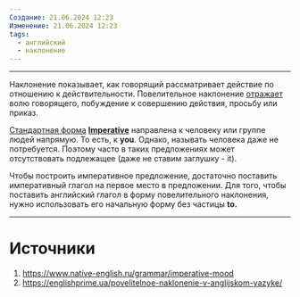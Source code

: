 ```yaml
---
Создание: 21.06.2024 12:23
Изменение: 21.06.2024 12:23
tags:
  - английский
  - наклонение
---
```

***

Наклонение показывает, как говорящий рассматривает действие по отношению к действительности. Повелительное наклонение [отражает](https://www.native-english.ru/grammar/imperative-mood) волю говорящего, побуждение к совершению действия, просьбу или приказ.

[Стандартная форма](https://englishprime.ua/povelitelnoe-naklonenie-v-anglijskom-yazyke/) [**Imperative**](https://englishprime.ua/povelitelnoe-naklonenie-v-anglijskom-yazyke/) направлена к человеку или группе людей напрямую. То есть, к **you**. Однако, называть человека даже не потребуется. Поэтому часто в таких предложениях может отсутствовать подлежащее (даже не ставим заглушку - it).

Чтобы построить императивное предложение, достаточно поставить императивный глагол на первое место в предложении. Для того, чтобы поставить английский глагол в форму повелительного наклонения, нужно использовать его начальную форму без частицы **to.**

***

# Источники
1. https://www.native-english.ru/grammar/imperative-mood
2. https://englishprime.ua/povelitelnoe-naklonenie-v-anglijskom-yazyke/



